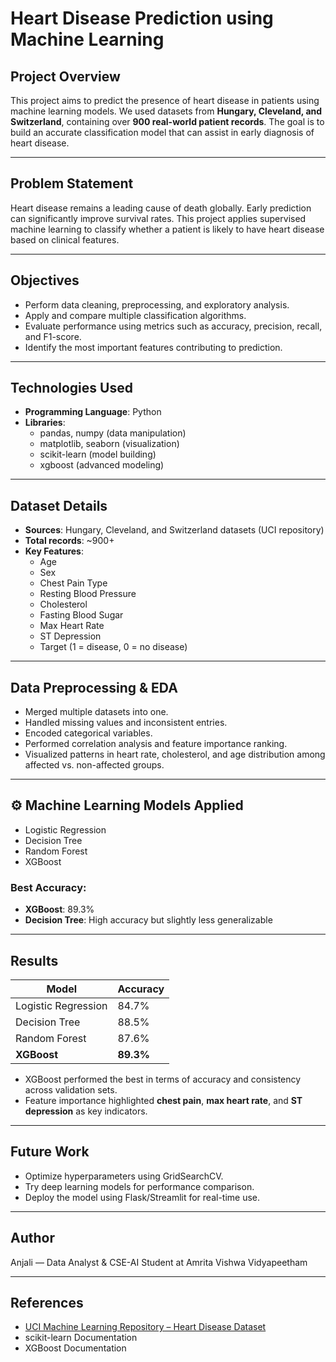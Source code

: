 # Heart Disease Prediction using Machine Learning

##  Project Overview
This project aims to predict the presence of heart disease in patients using machine learning models. We used datasets from **Hungary, Cleveland, and Switzerland**, containing over **900 real-world patient records**. The goal is to build an accurate classification model that can assist in early diagnosis of heart disease.

---

##  Problem Statement
Heart disease remains a leading cause of death globally. Early prediction can significantly improve survival rates. This project applies supervised machine learning to classify whether a patient is likely to have heart disease based on clinical features.

---

##  Objectives
- Perform data cleaning, preprocessing, and exploratory analysis.
- Apply and compare multiple classification algorithms.
- Evaluate performance using metrics such as accuracy, precision, recall, and F1-score.
- Identify the most important features contributing to prediction.

---

##  Technologies Used
- **Programming Language**: Python
- **Libraries**:
  - pandas, numpy (data manipulation)
  - matplotlib, seaborn (visualization)
  - scikit-learn (model building)
  - xgboost (advanced modeling)

---

##  Dataset Details
- **Sources**: Hungary, Cleveland, and Switzerland datasets (UCI repository)
- **Total records**: ~900+
- **Key Features**:
  - Age
  - Sex
  - Chest Pain Type
  - Resting Blood Pressure
  - Cholesterol
  - Fasting Blood Sugar
  - Max Heart Rate
  - ST Depression
  - Target (1 = disease, 0 = no disease)

---

##  Data Preprocessing & EDA
- Merged multiple datasets into one.
- Handled missing values and inconsistent entries.
- Encoded categorical variables.
- Performed correlation analysis and feature importance ranking.
- Visualized patterns in heart rate, cholesterol, and age distribution among affected vs. non-affected groups.

---

## ⚙ Machine Learning Models Applied
- Logistic Regression
- Decision Tree
- Random Forest
- XGBoost

###  Best Accuracy:
- **XGBoost**: 89.3%
- **Decision Tree**: High accuracy but slightly less generalizable

---

##  Results
| Model            | Accuracy |
|------------------|----------|
| Logistic Regression | 84.7%  |
| Decision Tree       | 88.5%  |
| Random Forest       | 87.6%  |
| **XGBoost**         | **89.3%** |

- XGBoost performed the best in terms of accuracy and consistency across validation sets.
- Feature importance highlighted **chest pain**, **max heart rate**, and **ST depression** as key indicators.

---

##  Future Work
- Optimize hyperparameters using GridSearchCV.
- Try deep learning models for performance comparison.
- Deploy the model using Flask/Streamlit for real-time use.

---

##  Author
Anjali — Data Analyst & CSE-AI Student at Amrita Vishwa Vidyapeetham

---

##  References
- [UCI Machine Learning Repository – Heart Disease Dataset](https://archive.ics.uci.edu/ml/datasets/Heart+Disease)
- scikit-learn Documentation
- XGBoost Documentation


